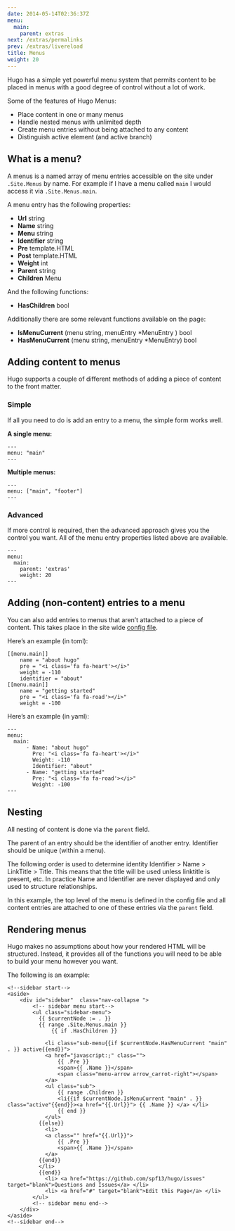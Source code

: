 ```yaml
---
date: 2014-05-14T02:36:37Z
menu:
  main:
    parent: extras
next: /extras/permalinks
prev: /extras/livereload
title: Menus
weight: 20
---
```


Hugo has a simple yet powerful menu system that permits content to be
placed in menus with a good degree of control without a lot of work. 

Some of the features of Hugo Menus:

* Place content in one or many menus
* Handle nested menus with unlimited depth
* Create menu entries without being attached to any content
* Distinguish active element (and active branch)

## What is a menu?

A menus is a named array of menu entries accessible on the site under
`.Site.Menus` by name. For example if I have a menu called `main` I would
access it via `.Site.Menus.main`.

A menu entry has the following properties:

* **Url**        string
* **Name**       string
* **Menu**       string
* **Identifier** string
* **Pre**        template.HTML
* **Post**       template.HTML
* **Weight**     int
* **Parent**     string
* **Children**   Menu

And the following functions:

* **HasChildren** bool

Additionally there are some relevant functions available on the page:

* **IsMenuCurrent** (menu string, menuEntry *MenuEntry ) bool
* **HasMenuCurrent** (menu string, menuEntry *MenuEntry) bool


## Adding content to menus

Hugo supports a couple of different methods of adding a piece of content
to the front matter.

### Simple

If all you need to do is add an entry to a menu, the simple form works
well.

**A single menu:**

    ---
    menu: "main"
    ---

**Multiple menus:**

    ---
    menu: ["main", "footer"]
    ---


### Advanced

If more control is required, then the advanced approach gives you the
control you want. All of the menu entry properties listed above are
available.

    ---
    menu:
      main:
        parent: 'extras'
        weight: 20
    ---


## Adding (non-content) entries to a menu

You can also add entries to menus that aren’t attached to a piece of
content. This takes place in the site wide [config file](http://hugo.spf13.com/overview/configuration).

Here’s an example (in toml):

    [[menu.main]]
        name = "about hugo"
        pre = "<i class='fa fa-heart'></i>"
        weight = -110
        identifier = "about"
    [[menu.main]]
        name = "getting started"
        pre = "<i class='fa fa-road'></i>"
        weight = -100

Here’s an example (in yaml):

    ---
    menu:
      main:
          - Name: "about hugo"
            Pre: "<i class='fa fa-heart'></i>"
            Weight: -110
            Identifier: "about"
          - Name: "getting started"
            Pre: "<i class='fa fa-road'></i>"
            Weight: -100
    ---            

## Nesting

All nesting of content is done via the `parent` field.

The parent of an entry should be the identifier of another entry.
Identifier should be unique (within a menu).

The following order is used to determine identity Identifier > Name >
LinkTitle > Title. This means that the title will be used unless
linktitle is present, etc. In practice Name and Identifier are never
displayed and only used to structure relationships.

In this example, the top level of the menu is defined in the config file
and all content entries are attached to one of these entries via the
`parent` field.

## Rendering menus

Hugo makes no assumptions about how your rendered HTML will be
structured. Instead, it provides all of the functions you will need to be
able to build your menu however you want. 


The following is an example:

    <!--sidebar start-->
    <aside>
        <div id="sidebar"  class="nav-collapse ">
            <!-- sidebar menu start-->
            <ul class="sidebar-menu">
              {{ $currentNode := . }}
              {{ range .Site.Menus.main }}
                  {{ if .HasChildren }}

                <li class="sub-menu{{if $currentNode.HasMenuCurrent "main" . }} active{{end}}">
                <a href="javascript:;" class="">
                    {{ .Pre }}
                    <span>{{ .Name }}</span>
                    <span class="menu-arrow arrow_carrot-right"></span>
                </a>
                <ul class="sub">
                    {{ range .Children }}
                    <li{{if $currentNode.IsMenuCurrent "main" . }} class="active"{{end}}><a href="{{.Url}}"> {{ .Name }} </a> </li>
                    {{ end }}
                </ul>
              {{else}}
                <li>
                <a class="" href="{{.Url}}">
                    {{ .Pre }}
                    <span>{{ .Name }}</span>
                </a>
              {{end}}
              </li>
              {{end}}
                <li> <a href="https://github.com/spf13/hugo/issues" target="blank">Questions and Issues</a> </li>
                <li> <a href="#" target="blank">Edit this Page</a> </li>
            </ul>
            <!-- sidebar menu end-->
        </div>
    </aside>
    <!--sidebar end-->
